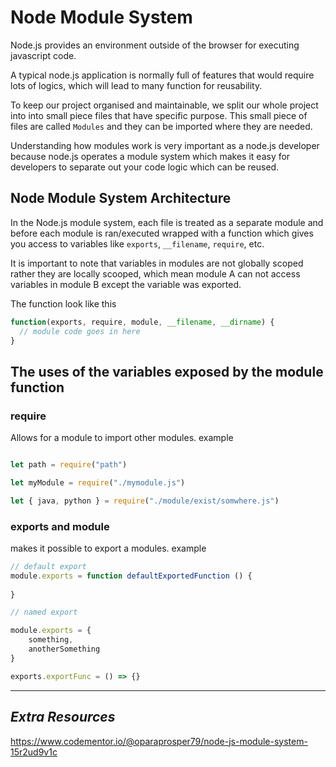 # **Node Module System**

Node.js provides an environment outside of the browser for executing javascript code.

A typical node.js application is normally full of features that would require lots of logics, which will lead to many function for reusability. 

To keep our project organised and maintainable, we split our whole project into into small piece files that have specific purpose. This small piece of files are called `Modules` and they can be imported where they are needed.

Understanding how modules work is very important as a node.js developer because node.js operates a module system which makes it easy for developers to separate out your code logic which can be reused.

## **Node Module System Architecture**

In the Node.js module system, each file is treated as a separate module and before each module is ran/executed wrapped with a function which gives you access to variables like `exports`, `__filename`, `require`, etc.

It is important to note that variables in modules are not globally scoped rather they are locally scooped, which mean module A can not access variables in module B except the variable was exported.

The function look like this

```javascript 
function(exports, require, module, __filename, __dirname) {
  // module code goes in here
}
```


## **The uses of the variables exposed by the module function**

### **require**  

Allows for a module to import other modules.
example

```javascript

let path = require("path")

let myModule = require("./mymodule.js")

let { java, python } = require("./module/exist/somwhere.js")

```

### **exports and module** 

makes it possible to export a modules.
example


```javascript
// default export
module.exports = function defaultExportedFunction () {
   
}

// named export

module.exports = {
    something,
    anotherSomething
}

exports.exportFunc = () => {}

```


***

## *Extra Resources*
https://www.codementor.io/@oparaprosper79/node-js-module-system-15r2ud9v1c

